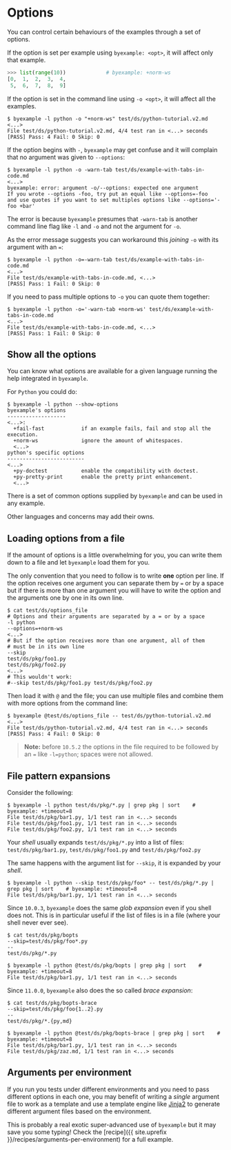 <!--
Check that we have byexample installed first
$ hash byexample                                    # byexample: +fail-fast

$ alias byexample=byexample\ --pretty\ none

--
-->

# Options

You can control certain behaviours of the examples through a set of
options.

If the option is set per example using ``byexample: <opt>``, it will affect only
that example.

```python
>>> list(range(10))             # byexample: +norm-ws
[0,  1,  2,  3,  4,
 5,  6,  7,  8,  9]
```

If the option is set in the command line using ``-o <opt>``, it will affect all
the examples.

```shell
$ byexample -l python -o "+norm-ws" test/ds/python-tutorial.v2.md
<...>
File test/ds/python-tutorial.v2.md, 4/4 test ran in <...> seconds
[PASS] Pass: 4 Fail: 0 Skip: 0
```

If the option begins with `-`, `byexample` may get confuse and it will
complain that no argument was given to `--options`:

```shell
$ byexample -l python -o -warn-tab test/ds/example-with-tabs-in-code.md
<...>
byexample: error: argument -o/--options: expected one argument
If you wrote --options -foo, try put an equal like --options=-foo
and use quotes if you want to set multiples options like --options='-foo +bar'
```

The error is because `byexample` presumes that `-warn-tab` is another
command line flag like `-l` and `-o` and not the argument for `-o`.

As the error message suggests you can workaround this *joining* `-o`
with its argument with an `=`:

```shell
$ byexample -l python -o=-warn-tab test/ds/example-with-tabs-in-code.md
<...>
File test/ds/example-with-tabs-in-code.md, <...>
[PASS] Pass: 1 Fail: 0 Skip: 0
```

If you need to pass multiple options to `-o` you can quote them together:

```shell
$ byexample -l python -o='-warn-tab +norm-ws' test/ds/example-with-tabs-in-code.md
<...>
File test/ds/example-with-tabs-in-code.md, <...>
[PASS] Pass: 1 Fail: 0 Skip: 0
```

## Show all the options

You can know what options are available for a given language running the help
integrated in ``byexample``.

For ``Python`` you could do:

```shell
$ byexample -l python --show-options
byexample's options
-------------------
<...>:
  +fail-fast            if an example fails, fail and stop all the execution.
  +norm-ws              ignore the amount of whitespaces.
  <...>
python's specific options
-------------------------
<...>
  +py-doctest           enable the compatibility with doctest.
  +py-pretty-print      enable the pretty print enhancement.
  <...>
```

There is a set of common options supplied by ``byexample`` and can be
used in any example.

Other languages and concerns may add their owns.

## Loading options from a file

If the amount of options is a little overwhelming for you, you can
write them down to a file and let ``byexample`` load them for you.

The only convention that you need to follow is to write **one** option
per line. If the option receives one argument you can separate them by
`=` or by a space but if there is more than one argument you will have
to write the option and the arguments one by one in its own line.

```shell
$ cat test/ds/options_file
# Options and their arguments are separated by a = or by a space
-l python
--options=+norm-ws
<...>
# But if the option receives more than one argument, all of them
# must be in its own line
--skip
test/ds/pkg/foo1.py
test/ds/pkg/foo2.py
<...>
# This wouldn't work:
#--skip test/ds/pkg/foo1.py test/ds/pkg/foo2.py
```

Then load it with ``@`` and the file; you can use multiple files
and combine them with more options from the command line:

```shell
$ byexample @test/ds/options_file -- test/ds/python-tutorial.v2.md
<...>
File test/ds/python-tutorial.v2.md, 4/4 test ran in <...> seconds
[PASS] Pass: 4 Fail: 0 Skip: 0
```

> **Note:** before `10.5.2` the options in the file required to be followed by an
> `=` like `-l=python`; spaces were not allowed.

## File pattern expansions

Consider the following:

```shell
$ byexample -l python test/ds/pkg/*.py | grep pkg | sort    # byexample: +timeout=8
File test/ds/pkg/bar1.py, 1/1 test ran in <...> seconds
File test/ds/pkg/foo1.py, 1/1 test ran in <...> seconds
File test/ds/pkg/foo2.py, 1/1 test ran in <...> seconds
```

Your *shell* usually expands `test/ds/pkg/*.py` into a list of files:
`test/ds/pkg/bar1.py`, `test/ds/pkg/foo1.py` and `test/ds/pkg/foo2.py`

The same happens with the argument list for `--skip`, it is expanded by
your *shell*.

```shell
$ byexample -l python --skip test/ds/pkg/foo* -- test/ds/pkg/*.py | grep pkg | sort    # byexample: +timeout=8
File test/ds/pkg/bar1.py, 1/1 test ran in <...> seconds
```

Since `10.0.3`, `byexample` does the same *glob expansion* even if you shell does not.
This is in particular useful if the list of files is in a file (where your shell
never ever see).

```shell
$ cat test/ds/pkg/bopts
--skip=test/ds/pkg/foo*.py
--
test/ds/pkg/*.py

$ byexample -l python @test/ds/pkg/bopts | grep pkg | sort    # byexample: +timeout=8
File test/ds/pkg/bar1.py, 1/1 test ran in <...> seconds
```

Since `11.0.0`, `byexample` also does the so called *brace expansion*:

```shell
$ cat test/ds/pkg/bopts-brace
--skip=test/ds/pkg/foo{1..2}.py
--
test/ds/pkg/*.{py,md}

$ byexample -l python @test/ds/pkg/bopts-brace | grep pkg | sort    # byexample: +timeout=8
File test/ds/pkg/bar1.py, 1/1 test ran in <...> seconds
File test/ds/pkg/zaz.md, 1/1 test ran in <...> seconds
```

## Arguments per environment

If you run you tests under different environments and you need to pass
different options in each one, you may benefit of writing a *single*
argument file to work as a template and use a template engine like
[Jinja2](https://jinja.palletsprojects.com/en/3.1.x/) to generate
different argument files based on the environment.

This is probably a real exotic super-advanced use of `byexample` but
it may save you some typing! Check the
[recipe]({{ site.uprefix }}/recipes/arguments-per-environment)
for a full example.


<!--

Extra test checking that options in a file with multiple spaces are
interpreted correctly now that we support separate the flag from its
value with a space (before an '=' was always required)

So the following lines are equivalent
    -skip=foo bar
    -skip foo bar

$ cat test/ds/pkg/bopts2
<...>skip
test/ds/pkg/foo1.py
test/ds/pkg/foo2.py
<...>

More extra tests to ensure that no file is missing

$ byexample -l python @test/ds/pkg/bopts2 | grep pkg | wc -l    # byexample: +timeout=8
1

$ cat test/ds/pkg/bopts3
<...>skip=test/ds/pkg/foo1.py test/ds/pkg/foo2.py
<...>

$ byexample -l python @test/ds/pkg/bopts2 | grep pkg | wc -l    # byexample: +timeout=8
1

$ byexample -l python @test/ds/pkg/bopts | grep pkg | wc -l     # byexample: +timeout=8
1

$ byexample -l python @test/ds/pkg/bopts-brace | grep pkg | wc -l  # byexample: +timeout=8
2

-->
